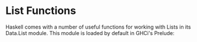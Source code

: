# List Functions

Haskell comes with a number of useful functions for working with Lists in its Data.List module. This module is loaded by default in GHCi's Prelude:

